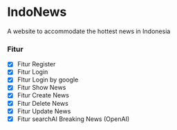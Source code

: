 # IndoNews
A website to accommodate the hottest news in Indonesia

### Fitur

-   [x] Fitur Register
-   [x] Fitur Login
-   [x] FItur Login by google
-   [x] Fitur Show News
-   [x] Fitur Create News
-   [x] Fitur Delete News
-   [x] Fitur Update News
-   [x] Fitur searchAI Breaking News (OpenAI)
